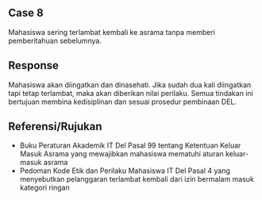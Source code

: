 ## Case 8
Mahasiswa sering terlambat kembali ke asrama tanpa memberi pemberitahuan sebelumnya.

## Response
Mahasiswa akan diingatkan dan dinasehati. Jika sudah dua kali diingatkan tapi tetap terlambat, maka akan diberikan nilai perilaku. Semua tindakan ini bertujuan membina kedisiplinan dan sesuai prosedur pembinaan DEL.

## Referensi/Rujukan
- Buku Peraturan Akademik IT Del Pasal 99 tentang Ketentuan Keluar Masuk Asrama yang mewajibkan mahasiswa mematuhi aturan keluar-masuk asrama
- Pedoman Kode Etik dan Perilaku Mahasiswa IT Del Pasal 4 yang menyebutkan pelanggaran terlambat kembali dari izin bermalam masuk kategori ringan
